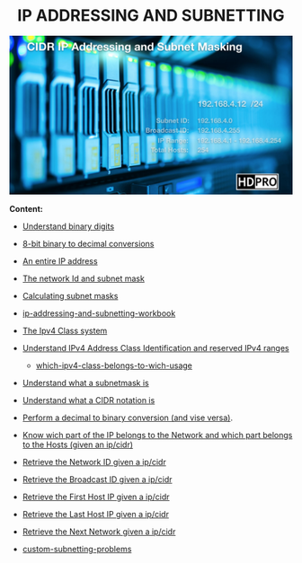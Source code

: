 
# <center>IP ADDRESSING AND SUBNETTING
![](images/cidr-image.png)

<b>Content:</b>

+ [Understand binary digits](understand_binary_digits.md)

+ [8-bit binary to decimal conversions](8-bit_binary_to_decimal_conversions.md)

+ [An entire IP address](an_entire_ip_address.md)
+ [The network Id and subnet mask](the_network_id_and_subnet_mask.md)

+ [Calculating subnet masks](calculating_subnet_masks.md)

+ [ip-addressing-and-subnetting-workbook](ip-addressing-and-subnetting-workbook.odg)

+ [The Ipv4 Class system](the_ip_v4_class_system.md)

+ [Understand IPv4 Address Class Identification and reserved IPv4 ranges](understand-ipv4-add-class-identifi-reserved-ipv4-ranges.md)

    + [which-ipv4-class-belongs-to-wich-usage](which-ipv4-class-belongs-to-wich-usage.md)

+  [Understand what a subnetmask is](understand-what-a-subnetmask-is)

+  [Understand what a CIDR notation is](undersstand-what-is-cidr-notation.md)

+   [Perform a decimal to binary conversion (and vise versa)](perform-decimal-to-binary-conversion-vise-versa.md).

+   [Know wich part of the IP belongs to the Network and which part belongs to the Hosts (given an ip/cidr)](know-which-part-ip-belongs-to-the-network-and-to-the-host.md)

+   [Retrieve the Network ID given a ip/cidr](retrieve-network-id-ip-cidr.md)

+   [Retrieve the Broadcast ID given a ip/cidr](broadcastid-given-a-ip-cidr.md)

+   [Retrieve the First Host IP given a ip/cidr](retrieve-the-first-ip-given-in-a-ip-cidr.md)

+   [Retrieve the Last Host IP given a ip/cidr](retrieve-last-host-ip-given-a-ip-cidr.md)

+   [Retrieve the Next Network given a ip/cidr](retrieve-next-network-given-a-ip-cidr.md)

+ [custom-subnetting-problems](custom-subnetting-problems.md)
